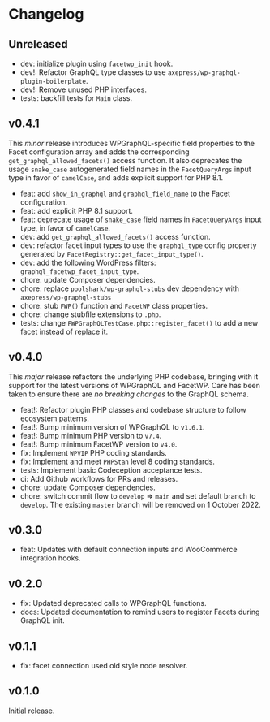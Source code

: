 # Changelog

## Unreleased
- dev: initialize plugin using `facetwp_init` hook.
- dev!: Refactor GraphQL type classes to use `axepress/wp-graphql-plugin-boilerplate`.
- dev!: Remove unused PHP interfaces.
- tests: backfill tests for `Main` class.

## v0.4.1
This _minor_ release introduces WPGraphQL-specific field properties to the Facet configuration array and adds the corresponding `get_graphql_allowed_facets()` access function. It also deprecates the usage `snake_case` autogenerated field names in the `FacetQueryArgs` input type in favor of `camelCase`, and adds explicit support for PHP 8.1.

- feat: add `show_in_graphql` and `graphql_field_name` to the Facet configuration.
- feat: add explicit PHP 8.1 support.
- feat: deprecate usage of `snake_case` field names in `FacetQueryArgs` input type, in favor of `camelCase`.
- dev: add `get_graphql_allowed_facets()` access function.
- dev: refactor facet input types to use the `graphql_type` config property generated by `FacetRegistry::get_facet_input_type()`.
- dev: add the following WordPress filters: `graphql_facetwp_facet_input_type`.
- chore: update Composer dependencies.
- chore: replace `poolshark/wp-graphql-stubs` dev dependency with `axepress/wp-graphql-stubs`
- chore: stub `FWP()` function and `FacetWP` class properties.
- chore: change stubfile extensions to `.php`.
- tests: change `FWPGraphQLTestCase.php::register_facet()` to add a new facet instead of replace it.

## v0.4.0
This _major_ release refactors the underlying PHP codebase, bringing with it support for the latest versions of WPGraphQL and FacetWP. Care has been taken to ensure there are _no breaking changes_ to the GraphQL schema.

- feat!: Refactor plugin PHP classes and codebase structure to follow ecosystem patterns.
- feat!: Bump minimum version of WPGraphQL to `v1.6.1`.
- feat!: Bump minimum PHP version to `v7.4`.
- feat!: Bump minimum FacetWP version to `v4.0`.
- fix: Implement `WPVIP` PHP coding standards.
- fix: Implement and meet `PHPStan` level 8 coding standards.
- tests: Implement basic Codeception acceptance tests.
- ci: Add Github workflows for PRs and releases.
- chore: update Composer dependencies.
- chore: switch commit flow to `develop` => `main` and set default branch to `develop`. The existing `master` branch will be removed on 1 October 2022.

## v0.3.0
- feat: Updates with default connection inputs and WooCommerce integration hooks.

## v0.2.0
- fix: Updated deprecated calls to WPGraphQL functions.
- docs: Updated documentation to remind users to register Facets during GraphQL init.

## v0.1.1
- fix: facet connection used old style node resolver.

## v0.1.0
Initial release.

